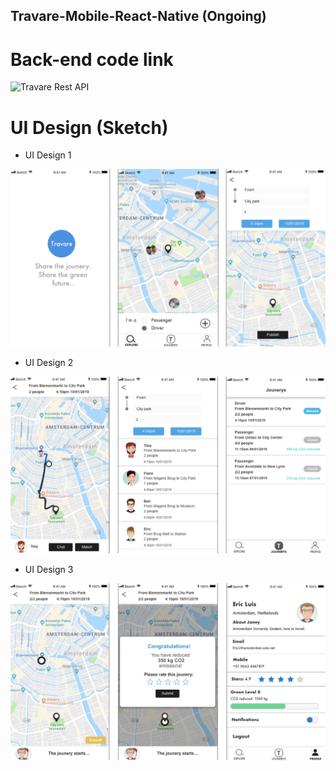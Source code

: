 ## Travare-Mobile-React-Native (Ongoing)

# Back-end code link

![Travare Rest API](https://github.com/EricZhou0815/Travare-Server)

# UI Design (Sketch)

- UI Design 1

![s1](doc/Screenshot-1.png)

- UI Design 2

![s2](doc/Screenshot-2.png)

- UI Design 3

![s3](doc/Screenshot-3.png)
